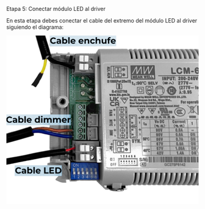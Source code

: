 Etapa 5: Conectar módulo LED al driver

En esta etapa debes conectar el cable del extremo del módulo LED al driver siguiendo el
diagrama:

![](images/Grafico_gral.png)